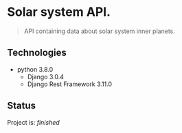 # Solar system API.
>API containing data about solar system inner planets.

## Technologies
* python 3.8.0
	* Django 3.0.4
	* Django Rest Framework 3.11.0

## Status
Project is: _finished_

